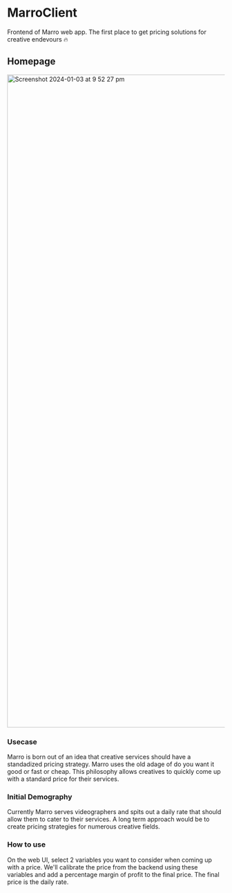 # MarroClient

Frontend of Marro web app. The first place to get pricing solutions for creative endevours 🔥

## Homepage

<img width="1508" alt="Screenshot 2024-01-03 at 9 52 27 pm" src="https://github.com/carlkarama/MarroWebClient/assets/48504139/34cf78b6-6f7a-4711-b12c-21ec5a9dcc0e">


### Usecase

Marro is born out of an idea that creative services should have a standadized pricing strategy.
Marro uses the old adage of do you want it good or fast or cheap. This philosophy allows creatives to quickly
come up with a standard price for their services.

### Initial Demography

Currently Marro serves videographers and spits out a daily rate that should allow them to cater to their services.
A long term approach would be to create pricing strategies for numerous creative fields.


### How to use

On the web UI, select 2 variables you want to consider when coming up with a price. We'll calibrate the price from the
backend using these variables and add a percentage margin of profit to the final price. The final price is the daily rate.
